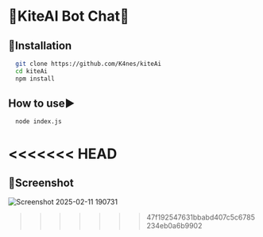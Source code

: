 # 🚀KiteAI Bot Chat🚀
## 🔧Installation
```bash
  git clone https://github.com/K4nes/kiteAi
  cd kiteAi
  npm install
```

## How to use▶️
```bash
  node index.js
```

<<<<<<< HEAD
=======
## 📸Screenshot
![Screenshot 2025-02-11 190731](https://github.com/user-attachments/assets/2459ed9e-aecc-4a84-baab-0bd313f80a08)
>>>>>>> 47f192547631bbabd407c5c6785234eb0a6b9902
